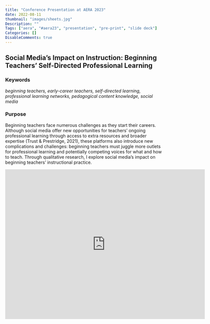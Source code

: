 ```yaml
---
title: "Conference Presentation at AERA 2023"
date: 2022-08-11
thumbnail: "images/sheets.jpg"
Description: ""
Tags: ["aera", "#aera23", "presentation", "pre-print", "slide deck"]
Categories: []
DisableComments: true
---
```


## Social Media’s Impact on Instruction: Beginning Teachers’ Self-Directed Professional Learning

### Keywords

*beginning teachers, early-career teachers, self-directed learning, professional learning networks, pedagogical content knowledge, social media*

### Purpose

Beginning teachers face numerous challenges as they start their careers. Although social media offer new opportunities for teachers’ ongoing professional learning through access to extra resources and broader expertise (Trust & Prestridge, 2021), these platforms also introduce new complications and challenges: beginning teachers must juggle more outlets for professional learning and potentially competing voices for what and how to teach. Through qualitative research, I explore social media’s impact on beginning teachers’ instructional practice.

<iframe
  frameborder="0"
  scrolling="no"
  width="640"
  height="480"
  src="https://bretsw.com/files/fyap-brief-preprint.pdf"
>
</iframe>
